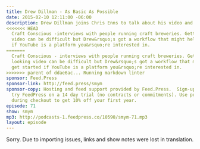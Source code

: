 ```yaml
---
title: Drew Dillman - As Basic As Possible
date: 2015-02-10 12:11:00 -06:00
description: Drew Dillman joins Chris Enns to talk about his video and audio podcast
<<<<<<< HEAD
  Craft Conscious -interviews with people running craft breweries. Getting great looking
  video can be difficult but Drew&rsquo;s got a workflow that might help you get started
  if YouTube is a platform you&rsquo;re interested in.
=======
  Craft Conscious - interviews with people running craft breweries. Getting great
  looking video can be difficult but Drew&rsquo;s got a workflow that might help you
  get started if YouTube is a platform you&rsquo;re interested in.
>>>>>>> parent of ddae6ac... Running markdown linter
sponsor: Feed.Press
sponsor-link: http://feed.press/smym
sponsor-copy: Hosting and feed support provided by Feed.Press.  Sign-up today and
  try FeedPress on a 14 day trial (no contracts or commitments). Use promo code "smym"
  during checkout to get 10% off your first year.
episode: 71
show: smym
mp3: http://podcasts-1.feedpress.co/10590/smym-71.mp3
layout: episode
---
```


Sorry. Due to importing issues, links and show notes were lost in translation.
